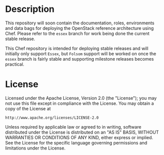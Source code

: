 Description
===========
This repository will soon contain the documentation, roles, environments and data bags for deploying the OpenStack reference architecture using Chef. Please refer to the `essex` branch for work being done the current stable release.

This Chef repository is intended for deploying stable releases and will initially only support `Essex`, but `Folsom` support will be worked on once the `essex` branch is fairly stable and supporting milestone releases becomes practical.

License
=======
Licensed under the Apache License, Version 2.0 (the "License");
you may not use this file except in compliance with the License.
You may obtain a copy of the License at

    http://www.apache.org/licenses/LICENSE-2.0

Unless required by applicable law or agreed to in writing, software
distributed under the License is distributed on an "AS IS" BASIS,
WITHOUT WARRANTIES OR CONDITIONS OF ANY KIND, either express or implied.
See the License for the specific language governing permissions and
limitations under the License.
